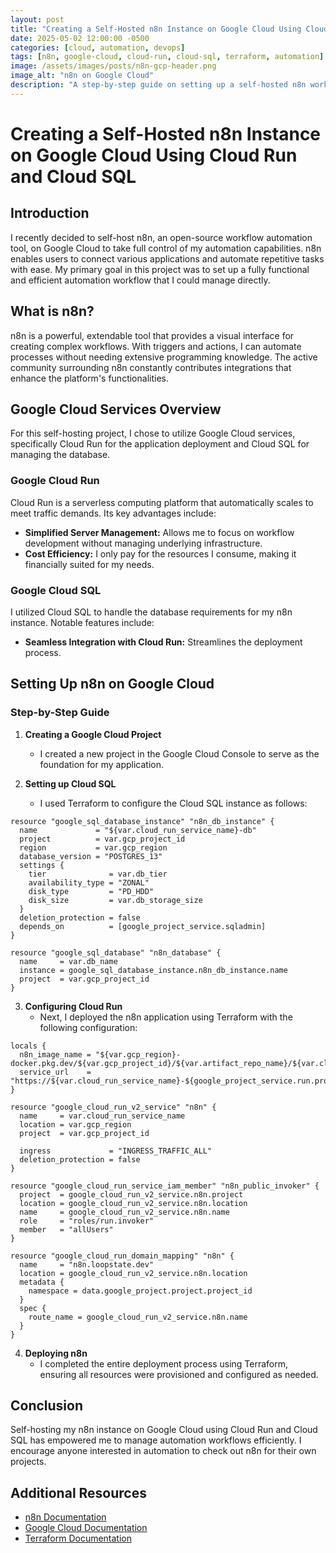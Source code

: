```yaml
---
layout: post
title: "Creating a Self-Hosted n8n Instance on Google Cloud Using Cloud Run and Cloud SQL"
date: 2025-05-02 12:00:00 -0500
categories: [cloud, automation, devops]
tags: [n8n, google-cloud, cloud-run, cloud-sql, terraform, automation]
image: /assets/images/posts/n8n-gcp-header.png
image_alt: "n8n on Google Cloud"
description: "A step-by-step guide on setting up a self-hosted n8n workflow automation platform using Google Cloud Run and Cloud SQL for optimal performance and control."
---
```


# Creating a Self-Hosted n8n Instance on Google Cloud Using Cloud Run and Cloud SQL

## Introduction

I recently decided to self-host n8n, an open-source workflow automation tool, on Google Cloud to take full control of my automation capabilities. n8n enables users to connect various applications and automate repetitive tasks with ease. My primary goal in this project was to set up a fully functional and efficient automation workflow that I could manage directly.

## What is n8n?

n8n is a powerful, extendable tool that provides a visual interface for creating complex workflows. With triggers and actions, I can automate processes without needing extensive programming knowledge. The active community surrounding n8n constantly contributes integrations that enhance the platform's functionalities.

## Google Cloud Services Overview

For this self-hosting project, I chose to utilize Google Cloud services, specifically Cloud Run for the application deployment and Cloud SQL for managing the database.

### Google Cloud Run

Cloud Run is a serverless computing platform that automatically scales to meet traffic demands. Its key advantages include:
- **Simplified Server Management:** Allows me to focus on workflow development without managing underlying infrastructure.
- **Cost Efficiency:** I only pay for the resources I consume, making it financially suited for my needs.

### Google Cloud SQL

I utilized Cloud SQL to handle the database requirements for my n8n instance. Notable features include:
- **Seamless Integration with Cloud Run:** Streamlines the deployment process.

## Setting Up n8n on Google Cloud

### Step-by-Step Guide

1. **Creating a Google Cloud Project**
   - I created a new project in the Google Cloud Console to serve as the foundation for my application.

2. **Setting up Cloud SQL**
   - I used Terraform to configure the Cloud SQL instance as follows:

```hcl
resource "google_sql_database_instance" "n8n_db_instance" {
  name             = "${var.cloud_run_service_name}-db"
  project          = var.gcp_project_id
  region           = var.gcp_region
  database_version = "POSTGRES_13"
  settings {
    tier              = var.db_tier
    availability_type = "ZONAL"
    disk_type         = "PD_HDD"
    disk_size         = var.db_storage_size
  }
  deletion_protection = false
  depends_on          = [google_project_service.sqladmin]
}

resource "google_sql_database" "n8n_database" {
  name     = var.db_name
  instance = google_sql_database_instance.n8n_db_instance.name
  project  = var.gcp_project_id
}
```

3. **Configuring Cloud Run**
   - Next, I deployed the n8n application using Terraform with the following configuration:

```hcl
locals {
  n8n_image_name = "${var.gcp_region}-docker.pkg.dev/${var.gcp_project_id}/${var.artifact_repo_name}/${var.cloud_run_service_name}:latest"
  service_url    = "https://${var.cloud_run_service_name}-${google_project_service.run.project}.run.app"
}

resource "google_cloud_run_v2_service" "n8n" {
  name     = var.cloud_run_service_name
  location = var.gcp_region
  project  = var.gcp_project_id

  ingress             = "INGRESS_TRAFFIC_ALL"
  deletion_protection = false
}

resource "google_cloud_run_service_iam_member" "n8n_public_invoker" {
  project  = google_cloud_run_v2_service.n8n.project
  location = google_cloud_run_v2_service.n8n.location
  name     = google_cloud_run_v2_service.n8n.name
  role     = "roles/run.invoker"
  member   = "allUsers"
}

resource "google_cloud_run_domain_mapping" "n8n" {
  name     = "n8n.loopstate.dev"
  location = google_cloud_run_v2_service.n8n.location
  metadata {
    namespace = data.google_project.project.project_id
  }
  spec {
    route_name = google_cloud_run_v2_service.n8n.name
  }
}
```

4. **Deploying n8n**
   - I completed the entire deployment process using Terraform, ensuring all resources were provisioned and configured as needed.

## Conclusion

Self-hosting my n8n instance on Google Cloud using Cloud Run and Cloud SQL has empowered me to manage automation workflows efficiently. I encourage anyone interested in automation to check out n8n for their own projects.

## Additional Resources
- [n8n Documentation](https://docs.n8n.io)
- [Google Cloud Documentation](https://cloud.google.com/docs)
- [Terraform Documentation](https://www.terraform.io/docs)
